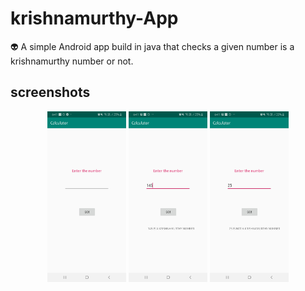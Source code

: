 # krishnamurthy-App
:alien: A simple Android app build in java that checks a given number is a krishnamurthy number or not.
## screenshots
<p align="center">
  <img height="25%" width="25%" src="1.jpg"/> <img height="25%" width="25%" src="2.jpg"/> <img height="25%" width="25%" src="3.jpg"/></p>
